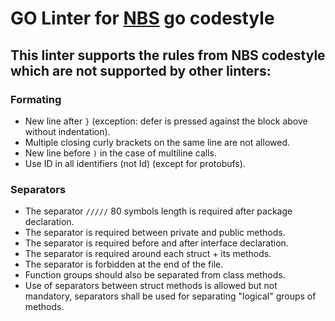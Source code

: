 # GO Linter for [NBS](https://github.com/ydb-platform/nbs) go codestyle

## This linter supports the rules from NBS codestyle which are not supported by other linters:

### Formating
- New line after `}` (exception: defer is pressed against the block above without indentation).
- Multiple closing curly brackets on the same line are not allowed.
- New line before `)` in the case of multiline calls.
- Use ID in all identifiers (not Id) (except for protobufs).

### Separators
- The separator `/////` 80 symbols length is required after package declaration.
- The separator is required between private and public methods.
- The separator is required before and after interface declaration.
- The separator is required around each struct + its methods.
- The separator is forbidden at the end of the file.
- Function groups should also be separated from class methods.
- Use of separators between struct methods is allowed but not mandatory, separators shall be used for separating "logical" groups of methods.
